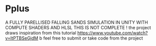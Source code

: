 # Pplus

A FULLY PARELLISED FALLING SANDS SIMULATION IN UNITY WITH COMPUTE SHADERS AND HLSL 
THIS IS NOT COMPLETE !
the project  draws  inspiration from this tutorial https://www.youtube.com/watch?v=ItPTBSeGjdM b
feel free to submit or take code from the project 
